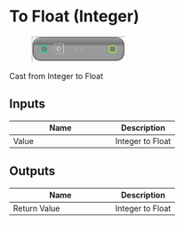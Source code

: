 # To Float (Integer)

<div align="left" data-full-width="false">

<figure><img src="to_float_-integer.png" alt=""><figcaption></figcaption></figure>

</div>

Cast from Integer to Float

## Inputs

<table>
<thead><tr><th width="170">Name</th><th>Description</th></tr></thead>
<tbody>
<tr><td>Value</td><td>Integer to Float</td></tr>
</tbody>
</table>

## Outputs

<table>
<thead><tr><th width="170">Name</th><th>Description</th></tr></thead>
<tbody>
<tr><td>Return Value</td><td>Integer to Float</td></tr>
</tbody>
</table>